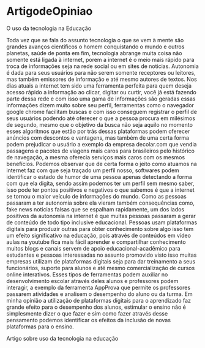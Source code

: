 # ArtigodeOpiniao
O uso da tecnologia na Educação

Toda vez que se fala do assunto tecnologia o que se vem à mente são grandes avanços científicos o homem conquistando o mundo e outros planetas, saúde de ponta em fim, tecnologia abrange muita coisa não somente está ligada à internet, porem a internet é o meio mais rápido para troca de informações seja na rede social ou em sites de noticias. Autonomia é dada para seus usuários para não serem somente receptores ou leitores, mas também emissores de informação e até mesmo autores de textos.
Nos dias atuais a internet tem sido uma ferramenta perfeita para quem deseja acesso rápido a informação ao clicar, digitar ou curtir, você já está fazendo parte dessa rede e com isso uma gama de informações são geradas essas informações dizem muito sobre seu perfil, ferramentas como o navegador google chrome facilitam buscas e com isso conseguem registrar o perfil de seus usuários podendo até oferecer o que a pessoa procura em milésimos de segundo, mesmo que o objetivo da busca não seja aquilo no momento esses algoritmos que estão por trás dessas plataformas podem oferecer anúncios com descontos e vantagens, mas também de uma certa forma podem prejudicar o usuário a exemplo da empresa decolar.com que vendia passagens e pacotes de viagens mais caros para brasileiros pelo histórico de navegação, a mesma oferecia serviços mais caros com os mesmos benefícios. 
Podemos observar que de certa forma o jeito como atuamos na internet faz com que seja traçado um perfil nosso, softwares podem identificar o estado de humor de uma pessoa apenas detectando a forma com que ela digita, sendo assim podemos ter um perfil sem mesmo saber, isso pode ter pontos positivos e negativos o que sabemos é que a internet se tornou o maior veículo de informações do mundo. Como as pessoas passaram a ter autonomia sobre ela vieram também consequências como, fake news noticias falsas que se espalham rapidamente, um dos lados positivos da autonomia na internet é que muitas pessoas passaram a gerar de conteúdo de todo tipo inclusive educacional.
Pessoas usam plataformas digitais para produzir outras para obter conhecimento sobre algo isso tem um efeito significativo na educação, pois através de conteúdos em vídeo aulas na youtube fica mais fácil aprender e compartilhar conhecimento muitos blogs e canais servem de apoio educacional-acadêmico para estudantes e pessoas interessadas no assunto promovido visto isso muitas empresas utilizam de plataformas digitais seja para dar treinamento a seus funcionários, suporte para alunos e até mesmo comercialização de cursos online interativos.
Esses tipos de ferramentas podem auxiliar no desenvolvimento escolar através deles alunos e professores podem interagir, a exemplo da ferramenta AppProva que permite os professores passarem atividades e analisem o desempenho do aluno  ou da turma.
Em minha opinião a utilização de plataformas digitais para o aprendizado faz grande efeito para o desempenho dos alunos, estimular o ensino não é simplesmente dizer o que fazer e sim como fazer através desse pensamento podemos identificar os efeitos da inclusão de novas plataformas para o ensino.





Artigo sobre uso da tecnologia na educação
